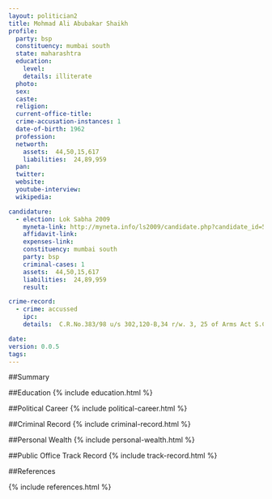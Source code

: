 ```yaml
---
layout: politician2
title: Mohmad Ali Abubakar Shaikh
profile: 
  party: bsp
  constituency: mumbai south
  state: maharashtra
  education: 
    level: 
    details: illiterate
  photo: 
  sex: 
  caste: 
  religion: 
  current-office-title: 
  crime-accusation-instances: 1
  date-of-birth: 1962
  profession: 
  networth: 
    assets:  44,50,15,617
    liabilities:  24,89,959
  pan: 
  twitter: 
  website: 
  youtube-interview: 
  wikipedia: 

candidature: 
  - election: Lok Sabha 2009
    myneta-link: http://myneta.info/ls2009/candidate.php?candidate_id=5477
    affidavit-link: 
    expenses-link: 
    constituency: mumbai south 
    party: bsp
    criminal-cases: 1
    assets:  44,50,15,617
    liabilities:  24,89,959
    result:  

crime-record: 
  - crime: accussed
    ipc: 
    details:  C.R.No.383/98 u/s 302,120-B,34 r/w. 3, 25 of Arms Act S.C.No.402/2006.  

date: 
version: 0.0.5
tags: 
---
```

##Summary


##Education
{% include education.html %}


##Political Career
{% include political-career.html %}


##Criminal Record
{% include criminal-record.html %}


##Personal Wealth
{% include personal-wealth.html %}


##Public Office Track Record
{% include track-record.html %}


##References


{% include references.html %}